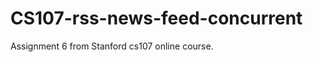 CS107-rss-news-feed-concurrent
==============================

Assignment 6 from Stanford cs107 online course.
